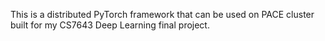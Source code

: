 This is a distributed PyTorch framework that can be used on PACE cluster built for my CS7643 Deep Learning final project.
